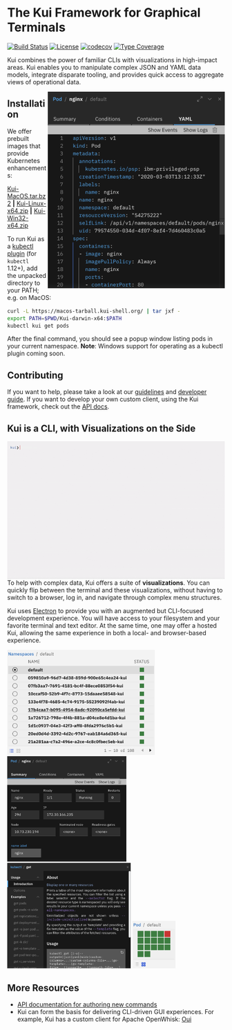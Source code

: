 # The Kui Framework for Graphical Terminals

[![Build Status](https://travis-ci.org/IBM/kui.svg?branch=master)](https://travis-ci.org/IBM/kui)
[![License](https://img.shields.io/badge/license-Apache%202.0-blue.svg)](https://opensource.org/licenses/Apache-2.0)
[![codecov](https://codecov.io/gh/IBM/kui/branch/master/graph/badge.svg)](https://codecov.io/gh/IBM/kui)
[![Type Coverage](https://img.shields.io/endpoint.svg?url=https://us-south.functions.cloud.ibm.com/api/v1/web/kuishell_production/kui/badge.json?which=core)](https://us-south.functions.cloud.ibm.com/api/v1/web/kuishell_production/kui/typecov-model.json)

Kui combines the power of familiar CLIs with visualizations in
high-impact areas. Kui enables you to manipulate complex JSON and YAML
data models, integrate disparate tooling, and provides quick access to
aggregate views of operational data.

<img align="right" width="410" src="docs/readme/images/sidecar.png">

## Installation

We offer prebuilt images that provide Kubernetes enhancements:

[Kui-MacOS.tar.bz2](https://macos-tarball.kui-shell.org) **|** [Kui-Linux-x64.zip](https://linux-zip.kui-shell.org) **|** [Kui-Win32-x64.zip](https://win32-zip.kui-shell.org)

To run Kui as a [kubectl
plugin](https://kubernetes.io/docs/tasks/extend-kubectl/kubectl-plugins/)
(for `kubectl` 1.12+), add the unpacked directory to your PATH;
e.g. on MacOS:

```bash
curl -L https://macos-tarball.kui-shell.org/ | tar jxf -
export PATH=$PWD/Kui-darwin-x64:$PATH
kubectl kui get pods
```

After the final command, you should see a popup window listing pods in your current namespace.
**Note**: Windows support for operating as a kubectl plugin coming soon.

## Contributing

If you want to help, please take a look at our [guidelines](CONTRIBUTING.md) and [developer guide](docs/dev/README.md). If you want to develop your own custom client, using the Kui framework, check out the
[API docs](https://apidocs.kui-shell.org/).

## Kui is a CLI, with Visualizations on the Side

<img align="left" src="docs/readme/images/kui-experience.gif">

To help with complex data, Kui offers a suite of
**visualizations**. You can quickly flip between the terminal and
these visualizations, without having to switch to a browser, log in,
and navigate through complex menu structures.

Kui uses [Electron](https://electronjs.org) to provide you with an
augmented but CLI-focused development experience. You will have
access to your filesystem and your favorite terminal and text
editor. At the same time, one may offer a hosted Kui, allowing the
same experience in both a local- and browser-based experience.

<img width="342" src="docs/readme/images/namespaces.png"> <img width="276" src="docs/readme/images/summary.png"> <img width="286" src="docs/readme/images/usage.png">
<img width="100" src="docs/readme/images/grid.png">

## More Resources

- [API documentation for authoring new commands](https://github.com/IBM/kui/wiki/Authoring-Kui-Plugins)
- Kui can form the basis for delivering CLI-driven GUI experiences. For example, Kui has a custom client for Apache OpenWhisk: [Oui](https://github.com/kui-shell/oui#readme)
